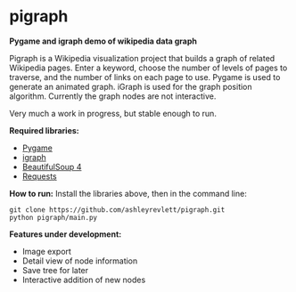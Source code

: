 pigraph
=======

__Pygame and igraph demo of wikipedia data graph__

Pigraph is a Wikipedia visualization project that builds a graph of related
Wikipedia pages. Enter a keyword, choose the number of levels of pages to
traverse, and the number of links on each page to use. Pygame is used to generate
an animated graph. iGraph is used for the graph position algorithm. Currently
the graph nodes are not interactive. 

Very much a work in progress, but stable enough to run.

**Required libraries:**
* [Pygame](http://www.pygame.org)
* [igraph](http://igraph.sourceforge.net/doc/python/igraph-module.html)
* [BeautifulSoup 4](http://www.crummy.com/software/BeautifulSoup/)
* [Requests](https://github.com/kennethreitz/requests)

**How to run:**
Install the libraries above, then in the command line:
```
git clone https://github.com/ashleyrevlett/pigraph.git
python pigraph/main.py
```

**Features under development:**
* Image export
* Detail view of node information
* Save tree for later
* Interactive addition of new nodes
